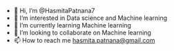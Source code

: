 - 👋 Hi, I’m @HasmitaPatnana7
- 👀 I’m interested in Data science and Machine learning
- 🌱 I’m currently learning Machine learning
- 💞️ I’m looking to collaborate on Machine learning
- 📫 How to reach me hasmita.patnana@gmail.com

<!---
HasmitaPatnana7/HasmitaPatnana7 is a ✨ special ✨ repository because its `README.md` (this file) appears on your GitHub profile.
You can click the Preview link to take a look at your changes.
--->
